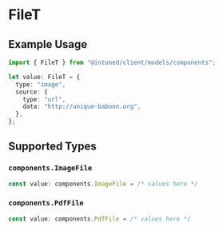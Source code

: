 # FileT

## Example Usage

```typescript
import { FileT } from "@intuned/client/models/components";

let value: FileT = {
  type: "image",
  source: {
    type: "url",
    data: "http://unique-baboon.org",
  },
};
```

## Supported Types

### `components.ImageFile`

```typescript
const value: components.ImageFile = /* values here */
```

### `components.PdfFile`

```typescript
const value: components.PdfFile = /* values here */
```

